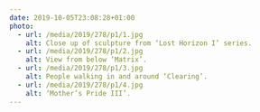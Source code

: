 ```yaml
---
date: 2019-10-05T23:08:28+01:00
photo:
  - url: /media/2019/278/p1/1.jpg
    alt: Close up of sculpture from ‘Lost Horizon I’ series.
  - url: /media/2019/278/p1/2.jpg
    alt: View from below ‘Matrix’.
  - url: /media/2019/278/p1/3.jpg
    alt: People walking in and around ‘Clearing’.
  - url: /media/2019/278/p1/4.jpg
    alt: ‘Mother’s Pride III’.
---
```

